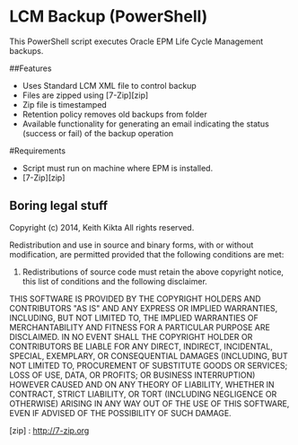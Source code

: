# LCM Backup (PowerShell)
This PowerShell script executes Oracle EPM Life Cycle Management backups. 

##Features
* Uses Standard LCM XML file to control backup
* Files are zipped using [7-Zip][zip]
* Zip file is timestamped
* Retention policy removes old backups from folder
* Available functionality for generating an email indicating the status (success or fail) of the backup operation

#Requirements
* Script must run on machine where EPM is installed.
* [7-Zip][zip]

## Boring legal stuff
Copyright (c) 2014, Keith Kikta
All rights reserved.

Redistribution and use in source and binary forms, with or without modification,
are permitted provided that the following conditions are met:

1. Redistributions of source code must retain the above copyright notice, this
list of conditions and the following disclaimer.

THIS SOFTWARE IS PROVIDED BY THE COPYRIGHT HOLDERS AND CONTRIBUTORS "AS IS" AND 
ANY EXPRESS OR IMPLIED WARRANTIES, INCLUDING, BUT NOT LIMITED TO, THE IMPLIED 
WARRANTIES OF MERCHANTABILITY AND FITNESS FOR A PARTICULAR PURPOSE ARE DISCLAIMED. 
IN NO EVENT SHALL THE COPYRIGHT HOLDER OR CONTRIBUTORS BE LIABLE FOR ANY DIRECT, 
INDIRECT, INCIDENTAL, SPECIAL, EXEMPLARY, OR CONSEQUENTIAL DAMAGES (INCLUDING, BUT 
NOT LIMITED TO, PROCUREMENT OF SUBSTITUTE GOODS OR SERVICES; LOSS OF USE, DATA, OR 
PROFITS; OR BUSINESS INTERRUPTION) HOWEVER CAUSED AND ON ANY THEORY OF LIABILITY, 
WHETHER IN CONTRACT, STRICT LIABILITY, OR TORT (INCLUDING NEGLIGENCE OR OTHERWISE) 
ARISING IN ANY WAY OUT OF THE USE OF THIS SOFTWARE, EVEN IF ADVISED OF THE 
POSSIBILITY OF SUCH DAMAGE.

[zip] : http://7-zip.org